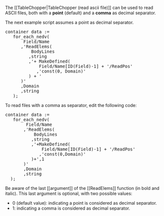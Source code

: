 The [[TableChopper|TableChopper (read ascii file)]] can be used to read ASCII files, both with a **point** (default) and a **comma** as decimal separator.

The next example script assumes a point as decimal separator.

<pre>
container data := 
   for_each_nedv(
       Field/Name
      ,'ReadElems(
          BodyLines
         ,string
         ,'+ MakeDefined(
             Field/Name[ID(Field)-1] + '/ReadPos'
            ,'const(0, Domain)'
         ) + '
      )'
      ,Domain
      ,string
   );
</pre>
To read files with a comma as separator, edit the following code:

<pre>
container data :=
   for_each_nedv(
        Field/Name
       ,'ReadElems(
           BodyLines
          ,string
          ,'+MakeDefined(
              Field/Name[ID(Field)-1] + '/ReadPos'
             ,'const(0,Domain)'
          )+',1
       )'
       ,Domain
       ,string
  );
</pre>

Be aware of the last [[argument]] of the [[ReadElems]] function (in bold and italic). This last argument is optional, with two possible
values:
- 0 (default value): indicating a point is considered as decimal separator.
- 1: indicating a comma is considered as decimal separator.
